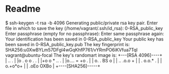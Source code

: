 # Readme

$ ssh-keygen -t rsa -b 4096
Generating public/private rsa key pair.
Enter file in which to save the key (/home/vagrant/.ssh/id_rsa): 0-RSA_public_key
Enter passphrase (empty for no passphrase):
Enter same passphrase again:
Your identification has been saved in 0-RSA_public_key
Your public key has been saved in 0-RSA_public_key.pub
The key fingerprint is:
SHA256:u0XwBYLm57DFgl4wGqKhfP761/vYRmPO6iKVfua7TqI vagrant@ubuntu-focal
The key's randomart image is:
+---[RSA 4096]----+
|       .. .      |
|o . o o  . .     |
|+o o * ..   .    |
|o.... = +o .     |
|  o. . BS o      |
|   .. .o.o +     |
|    . o.o.* .    |
|     o.+o*o+     |
|   .oEo OXBo     |
+----[SHA256]-----+
